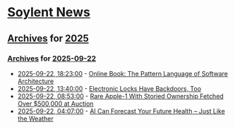 # [Soylent News](../../../README.md)

## [Archives](../../index.md) for [2025](../index.md)

### [Archives](../../index.md) for [2025-09-22](index.md)

* [2025-09-22, 18:23:00](https://soylentnews.org/article.pl?sid=25/09/21/1435205&from=rss) - [Online Book:  The Pattern Language of Software Architecture](https://soylentnews.org/article.pl?sid=25/09/21/1435205&from=rss)
* [2025-09-22, 13:40:00](https://soylentnews.org/article.pl?sid=25/09/21/1430243&from=rss) - [Electronic Locks Have Backdoors, Too](https://soylentnews.org/article.pl?sid=25/09/21/1430243&from=rss)
* [2025-09-22, 08:53:00](https://soylentnews.org/article.pl?sid=25/09/21/1427240&from=rss) - [Rare Apple-1 With Storied Ownership Fetched Over $500,000 at Auction](https://soylentnews.org/article.pl?sid=25/09/21/1427240&from=rss)
* [2025-09-22, 04:07:00](https://soylentnews.org/article.pl?sid=25/09/21/1419259&from=rss) - [AI Can Forecast Your Future Health – Just Like the Weather](https://soylentnews.org/article.pl?sid=25/09/21/1419259&from=rss)
